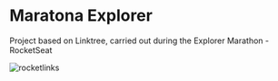# Maratona Explorer
Project based on Linktree, carried out during the Explorer Marathon - RocketSeat

![rocketlinks](https://user-images.githubusercontent.com/104650390/177771878-1706b6f2-f0dd-43bf-abc6-56af8bf9a3f2.png)

